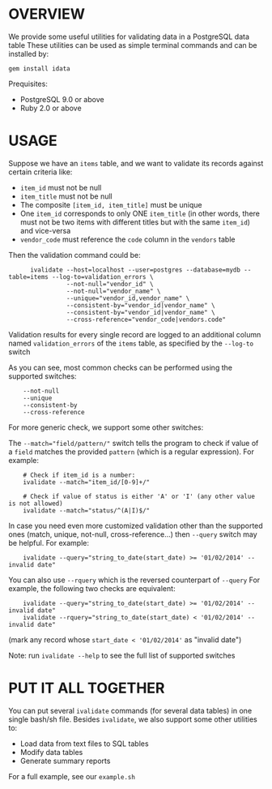 # OVERVIEW
We provide some useful utilities for validating data in a PostgreSQL data table
These utilities can be used as simple terminal commands and can be installed by:

    gem install idata

Prequisites:
* PostgreSQL 9.0 or above
* Ruby 2.0 or above

# USAGE
Suppose we have an `items` table, and we want to validate its records against certain criteria like:

* `item_id` must not be null
* `item_title` must not be null
* The composite `[item_id, item_title]` must be unique
* One `item_id` corresponds to only ONE `item_title` (in other words, there must not be two items with different titles but with the same `item_id`)
and vice-versa
* `vendor_code` must reference the `code` column in the `vendors` table

Then the validation command could be:
```
      ivalidate --host=localhost --user=postgres --database=mydb --table=items --log-to=validation_errors \
                --not-null="vendor_id" \
                --not-null="vendor_name" \
                --unique="vendor_id,vendor_name" \
                --consistent-by="vendor_id|vendor_name" \
                --consistent-by="vendor_id|vendor_name" \
                --cross-reference="vendor_code|vendors.code"
```
Validation results for every single record are logged to an additional column named `validation_errors`
of the `items` table, as specified by the `--log-to` switch

As you can see, most common checks can be performed using the supported switches:
```
    --not-null
    --unique
    --consistent-by
    --cross-reference
```
For more generic check, we support some other switches:

The `--match="field/pattern/"` switch tells the program to check if value of a `field` matches the provided `pattern` (which is a regular expression).
For example:
```
    # Check if item_id is a number:
    ivalidate --match="item_id/[0-9]+/"
          
    # Check if value of status is either 'A' or 'I' (any other value is not allowed)
    ivalidate --match="status/^(A|I)$/"
```
In case you need even more customized validation other than the supported ones (match, unique, not-null, cross-reference...)
then `--query` switch may be helpful. For example:
```
    ivalidate --query="string_to_date(start_date) >= '01/02/2014' -- invalid date"
``` 
You can also use `--rquery` which is the reversed counterpart of `--query`
For example, the following two checks are equivalent:
```
    ivalidate --query="string_to_date(start_date) >= '01/02/2014' -- invalid date"
    ivalidate --rquery="string_to_date(start_date) < '01/02/2014' -- invalid date"
``` 
(mark any record whose `start_date < '01/02/2014'` as "invalid date")

Note: run `ivalidate --help` to see the full list of supported switches


# PUT IT ALL TOGETHER
You can put several `ivalidate` commands (for several data tables) in one single bash/sh file.
Besides `ivalidate`, we also support some other utilities to:
+ Load data from text files to SQL tables
+ Modify data tables
+ Generate summary reports

For a full example, see our `example.sh`


